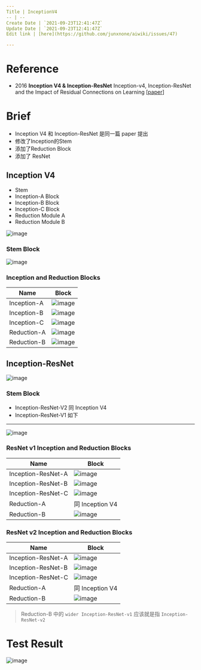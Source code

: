 ```yaml
---
Title | InceptionV4
-- | --
Create Date | `2021-09-23T12:41:47Z`
Update Date | `2021-09-23T12:41:47Z`
Edit link | [here](https://github.com/junxnone/aiwiki/issues/47)

---
```


# Reference
- 2016 **Inception V4 & Inception-ResNet**  Inception-v4, Inception-ResNet and the Impact of Residual Connections on Learning [[paper](https://arxiv.org/pdf/1602.07261.pdf)]


# Brief
- Inception V4 和 Inception-ResNet 是同一篇 paper 提出
- 修改了Inception的Stem
- 添加了Reduction Block
- 添加了 ResNet

## Inception V4
- Stem
- Inception-A Block
- Inception-B Block
- Inception-C Block
- Reduction Module A
- Reduction Module B

![image](https://user-images.githubusercontent.com/2216970/70136613-4dee7e80-16c7-11ea-947e-3e903cca736d.png)



### Stem Block

![image](https://user-images.githubusercontent.com/2216970/70136969-f0a6fd00-16c7-11ea-8338-1601dab1eef7.png)

### Inception and Reduction  Blocks

Name | Block
-- | --
Inception-A | ![image](https://user-images.githubusercontent.com/2216970/70136883-d2d99800-16c7-11ea-871e-c0b9f1489431.png)
Inception-B | ![image](https://user-images.githubusercontent.com/2216970/70137020-09171780-16c8-11ea-80f1-5fed44b92085.png)
Inception-C | ![image](https://user-images.githubusercontent.com/2216970/70137050-192ef700-16c8-11ea-8888-58877a60e2b1.png)
Reduction-A |![image](https://user-images.githubusercontent.com/2216970/70137292-95293f00-16c8-11ea-97fb-6f7650fe6b3b.png)
Reduction-B | ![image](https://user-images.githubusercontent.com/2216970/70137244-7cb92480-16c8-11ea-8f21-736ea846d46b.png)


## Inception-ResNet
![image](https://user-images.githubusercontent.com/2216970/70206506-bdfe1280-1762-11ea-92f5-d4b855ed4cb1.png)

### Stem Block
- Inception-ResNet-V2 同 Inception V4
- Inception-ResNet-V1 如下
---
![image](https://user-images.githubusercontent.com/2216970/70206443-8727fc80-1762-11ea-8f47-eebb1a36bacd.png)

### ResNet v1  Inception and Reduction  Blocks

Name | Block
-- | --
Inception-ResNet-A | ![image](https://user-images.githubusercontent.com/2216970/70206186-a1ada600-1761-11ea-8771-c5c3adfc1271.png)
Inception-ResNet-B | ![image](https://user-images.githubusercontent.com/2216970/70206205-b9852a00-1761-11ea-86f7-de4530254049.png)
Inception-ResNet-C | ![image](https://user-images.githubusercontent.com/2216970/70206266-e3d6e780-1761-11ea-9499-6b5063ed4f97.png)
Reduction-A |  同 Inception V4
Reduction-B | ![image](https://user-images.githubusercontent.com/2216970/70206230-cdc92700-1761-11ea-94e9-42937de4e2df.png)

### ResNet v2  Inception and Reduction  Blocks

Name | Block
-- | --
Inception-ResNet-A | ![image](https://user-images.githubusercontent.com/2216970/70206839-bf7c0a80-1763-11ea-93ef-dea048c5d997.png)
Inception-ResNet-B | ![image](https://user-images.githubusercontent.com/2216970/70206850-c9057280-1763-11ea-878b-08be95627ea2.png)
Inception-ResNet-C | ![image](https://user-images.githubusercontent.com/2216970/70206861-d0c51700-1763-11ea-811f-5d56b5b3b556.png)
Reduction-A |  同 Inception V4
Reduction-B | ![image](https://user-images.githubusercontent.com/2216970/70206907-f7834d80-1763-11ea-890f-c6d66789c198.png)
> Reduction-B 中的 `wider Inception-ResNet-v1` 应该就是指 `Inception-ResNet-v2`

# Test Result
![image](https://user-images.githubusercontent.com/2216970/70207200-05859e00-1765-11ea-9c53-a1e4057de850.png)

